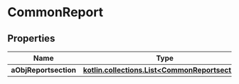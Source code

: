 
# CommonReport

## Properties
Name | Type | Description | Notes
------------ | ------------- | ------------- | -------------
**aObjReportsection** | [**kotlin.collections.List&lt;CommonReportsection&gt;**](CommonReportsection.md) |  | 



